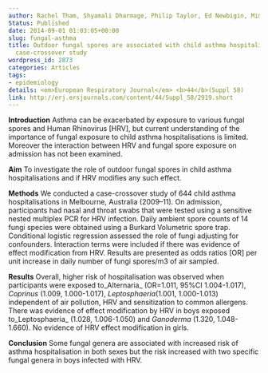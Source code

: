 ```yaml
---
author: Rachel Tham, Shyamali Dharmage, Philip Taylor, Ed Newbigin, Mimi LK Tang, Don Vicendese, Rob J Hyndman, Michael J Abramson and Bircan Erbas
Status: Published
date: 2014-09-01 01:03:05+00:00
slug: fungal-asthma
title: Outdoor fungal spores are associated with child asthma hospitalisations - a
  case-crossover study
wordpress_id: 2873
categories: Articles
tags:
- epidemiology
details: <em>European Respiratory Journal</em> <b>44</b>(Suppl 58)
link: http://erj.ersjournals.com/content/44/Suppl_58/2919.short
---
```


**Introduction**
Asthma can be exacerbated by exposure to various fungal spores and Human Rhinovirus [HRV], but current understanding of the importance of fungal exposure to child asthma hospitalisations is limited. Moreover the interaction between HRV and fungal spore exposure on admission has not been examined.

**Aim**
To investigate the role of outdoor fungal spores in child asthma hospitalisations and if HRV modifies any such effect.

**Methods**
We conducted a case-crossover study of 644 child asthma hospitalisations in Melbourne, Australia (2009–11). On admission, participants had nasal and throat swabs that were tested using a sensitive nested multiplex PCR for HRV infection. Daily ambient spore counts of 14 fungi species were obtained using a Burkard Volumetric spore trap. Conditional logistic regression assessed the role of fungi adjusting for confounders. Interaction terms were included if there was evidence of effect modification from HRV. Results are presented as odds ratios [OR] per unit increase in daily number of fungi spores/m3 of air sampled.

**Results**
Overall, higher risk of hospitalisation was observed when participants were exposed to_Alternaria_ (OR=1.011, 95%CI 1.004-1.017), _Coprinus_ (1.009, 1.000-1.017), _Leptosphaeria_(1.001, 1.000-1.013) independent of air pollution, HRV and sensitization to common allergens. There was evidence of effect modification by HRV in boys exposed to_Leptosphaeria_ (1.028, 1.006-1.050) and _Ganoderma_ (1.320, 1.048-1.660)_._ No evidence of HRV effect modification in girls.

**Conclusion**
Some fungal genera are associated with increased risk of asthma hospitalisation in both sexes but the risk increased with two specific fungal genera in boys infected with HRV.
